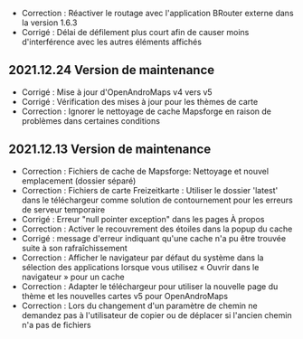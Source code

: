 - Correction : Réactiver le routage avec l'application BRouter externe dans la version 1.6.3
- Corrigé : Délai de défilement plus court afin de causer moins d'interférence avec les autres éléments affichés

## 2021.12.24 Version de maintenance

- Corrigé : Mise à jour d'OpenAndroMaps v4 vers v5
- Corrigé : Vérification des mises à jour pour les thèmes de carte
- Correction : Ignorer le nettoyage de cache Mapsforge en raison de problèmes dans certaines conditions

## 2021.12.13 Version de maintenance

- Correction : Fichiers de cache de Mapsforge: Nettoyage et nouvel emplacement (dossier séparé)
- Correction : Fichiers de carte Freizeitkarte : Utiliser le dossier 'latest' dans le téléchargeur comme solution de contournement pour les erreurs de serveur temporaire
- Corrigé : Erreur "null pointer exception" dans les pages À propos
- Correction : Activer le recouvrement des étoiles dans la popup du cache
- Corrigé : message d'erreur indiquant qu'une cache n'a pu être trouvée suite à son rafraîchissement
- Correction : Afficher le navigateur par défaut du système dans la sélection des applications lorsque vous utilisez « Ouvrir dans le navigateur » pour un cache
- Correction : Adapter le téléchargeur pour utiliser la nouvelle page du thème et les nouvelles cartes v5 pour OpenAndroMaps
- Correction : Lors du changement d'un paramètre de chemin ne demandez pas à l'utilisateur de copier ou de déplacer si l'ancien chemin n'a pas de fichiers
